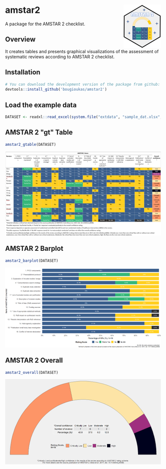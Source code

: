 # amstar2 <img src="man/figures/logo.png" align="right" height="139" />
A package for the AMSTAR 2 checklist.



## Overview
It creates tables and presents graphical visualizations of the assessment of systematic reviews according to AMSTAR 2 checklist.


## Installation

``` r
# You can download the development version of the package from github:
devtools::install_github('bougioukas/amstar2')
```


## Load the example data

``` r
DATASET <- readxl::read_excel(system.file("extdata", "sample_dat.xlsx", package = "amstar2"))

```

## AMSTAR 2 "gt" Table

``` r
amstar2_gtable(DATASET)
```

<img src="man/figures/amstar_table.png" align="center" width="820" />


## AMSTAR 2 Barplot

``` r
amstar2_barplot(DATASET)
```

<img src="man/figures/amstar_barplot.png" align="center" width="820" />



## AMSTAR 2 Overall

``` r
amstar2_overall(DATASET)
```

<img src="man/figures/amstar_overall.png" align="center" width="820" />



